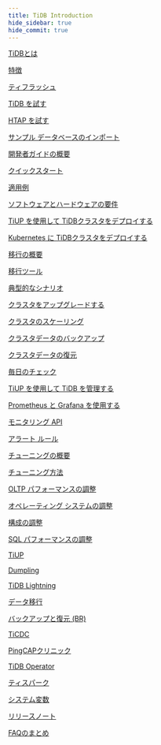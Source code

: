 ```yaml
---
title: TiDB Introduction
hide_sidebar: true
hide_commit: true
---
```


<LearningPathContainer platform="tidb" title="TiDB" subTitle="TiDB is an open-source distributed SQL database that supports Hybrid Transactional and Analytical Processing (HTAP) workloads. Find the guide, samples, and references you need to use TiDB.">

<LearningPath label="Learn" icon="cloud1">

[TiDBとは](https://docs.pingcap.com/tidb/v6.1/overview)

[特徴](https://docs.pingcap.com/tidb/v6.1/basic-features)

[ティフラッシュ](https://docs.pingcap.com/tidb/v6.1/tiflash-overview)

</LearningPath>

<LearningPath label="Try" icon="cloud5">

[TiDB を試す](https://docs.pingcap.com/tidb/v6.1/quick-start-with-tidb)

[HTAP を試す](https://docs.pingcap.com/tidb/v6.1/quick-start-with-htap)

[サンプル データベースのインポート](https://docs.pingcap.com/tidb/v6.1/import-example-data)

</LearningPath>

<LearningPath label="Develop" icon="doc8">

[開発者ガイドの概要](https://docs.pingcap.com/tidb/v6.1/dev-guide-overview)

[クイックスタート](https://docs.pingcap.com/tidb/v6.1/dev-guide-build-cluster-in-cloud)

[適用例](https://docs.pingcap.com/tidb/v6.1/dev-guide-sample-application-spring-boot)

</LearningPath>

<LearningPath label="Deploy" icon="deploy">

[ソフトウェアとハードウェアの要件](https://docs.pingcap.com/tidb/v6.1/hardware-and-software-requirements)

[TiUP を使用して TiDBクラスタをデプロイする](https://docs.pingcap.com/tidb/v6.1/production-deployment-using-tiup)

[Kubernetes に TiDBクラスタをデプロイする](https://docs.pingcap.com/tidb/v6.1/tidb-in-kubernetes)

</LearningPath>

<LearningPath label="Migrate" icon="cloud3">

[移行の概要](https://docs.pingcap.com/tidb/v6.1/migration-overview)

[移行ツール](https://docs.pingcap.com/tidb/v6.1/migration-tools)

[典型的なシナリオ](https://docs.pingcap.com/tidb/v6.1/migrate-aurora-to-tidb)

</LearningPath>

<LearningPath label="Maintain" icon="maintain">

[クラスタをアップグレードする](https://docs.pingcap.com/tidb/v6.1/upgrade-tidb-using-tiup)

[クラスタのスケーリング](https://docs.pingcap.com/tidb/v6.1/scale-tidb-using-tiup)

[クラスタデータのバックアップ](https://docs.pingcap.com/tidb/v6.1/br-usage-backup)

[クラスタデータの復元](https://docs.pingcap.com/tidb/v6.1/br-usage-restore)

[毎日のチェック](https://docs.pingcap.com/tidb/v6.1/daily-check)

[TiUP を使用して TiDB を管理する](https://docs.pingcap.com/tidb/v6.1/maintain-tidb-using-tiup)

</LearningPath>

<LearningPath label="Monitor" icon="cloud6">

[Prometheus と Grafana を使用する](https://docs.pingcap.com/tidb/v6.1/tidb-monitoring-framework)

[モニタリング API](https://docs.pingcap.com/tidb/v6.1/tidb-monitoring-api)

[アラート ルール](https://docs.pingcap.com/tidb/v6.1/alert-rules)

</LearningPath>

<LearningPath label="Tune" icon="tidb-cloud-tune">

[チューニングの概要](https://docs.pingcap.com/tidb/v6.1/performance-tuning-overview)

[チューニング方法](https://docs.pingcap.com/tidb/v6.1/performance-tuning-methods)

[OLTP パフォーマンスの調整](https://docs.pingcap.com/tidb/v6.1/performance-tuning-practices)

[オペレーティング システムの調整](https://docs.pingcap.com/tidb/v6.1/tune-operating-system)

[構成の調整](https://docs.pingcap.com/tidb/v6.1/configure-memory-usage)

[SQL パフォーマンスの調整](https://docs.pingcap.com/tidb/v6.1/sql-tuning-overview)

</LearningPath>

<LearningPath label="Tools" icon="doc7">

[TiUP](https://docs.pingcap.com/tidb/v6.1/tiup-overview)

[Dumpling](https://docs.pingcap.com/tidb/v6.1/dumpling-overview)

[TiDB Lightning](https://docs.pingcap.com/tidb/v6.1/tidb-lightning-overview)

[データ移行](https://docs.pingcap.com/tidb/v6.1/dm-overview)

[バックアップと復元 (BR)](https://docs.pingcap.com/tidb/v6.1/backup-and-restore-overview)

[TiCDC](https://docs.pingcap.com/tidb/v6.1/ticdc-overview)

[PingCAPクリニック](https://docs.pingcap.com/tidb/v6.1/clinic-introduction)

[TiDB Operator](https://docs.pingcap.com/tidb/v6.1/tidb-operator-overview)

[ティスパーク](https://docs.pingcap.com/tidb/v6.1/tispark-overview)

</LearningPath>

<LearningPath label="Reference" icon="cloud-dev">

[システム変数](https://docs.pingcap.com/tidb/v6.1/system-variables)

[リリースノート](https://docs.pingcap.com/tidb/v6.1/release-notes)

[FAQのまとめ](https://docs.pingcap.com/tidb/v6.1/faq-overview)

</LearningPath>

</LearningPathContainer>
